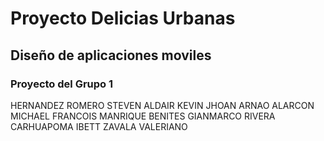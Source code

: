 # Proyecto Delicias Urbanas
## Diseño de aplicaciones moviles
### Proyecto del Grupo 1

HERNANDEZ ROMERO STEVEN ALDAIR
KEVIN JHOAN ARNAO ALARCON
MICHAEL FRANCOIS MANRIQUE BENITES
GIANMARCO RIVERA CARHUAPOMA
IBETT ZAVALA VALERIANO
